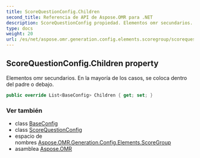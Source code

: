 ```yaml
---
title: ScoreQuestionConfig.Children
second_title: Referencia de API de Aspose.OMR para .NET
description: ScoreQuestionConfig propiedad. Elementos omr secundarios. En la mayoría de los casos se coloca dentro del padre o debajo.
type: docs
weight: 20
url: /es/net/aspose.omr.generation.config.elements.scoregroup/scorequestionconfig/children/
---
```

## ScoreQuestionConfig.Children property

Elementos omr secundarios. En la mayoría de los casos, se coloca dentro del padre o debajo.

```csharp
public override List<BaseConfig> Children { get; set; }
```

### Ver también

* class [BaseConfig](../../../aspose.omr.generation.config/baseconfig/)
* class [ScoreQuestionConfig](../)
* espacio de nombres [Aspose.OMR.Generation.Config.Elements.ScoreGroup](../../scorequestionconfig/)
* asamblea [Aspose.OMR](../../../)



